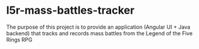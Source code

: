# l5r-mass-battles-tracker
The purpose of this project is to provide an application (Angular UI + Java backend) that tracks and records mass battles from the Legend of the Five Rings RPG
